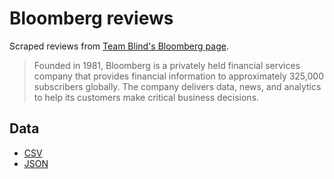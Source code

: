 # Bloomberg reviews

Scraped reviews from [Team Blind's Bloomberg page](https://www.teamblind.com/company/bloomberg/).

> Founded in 1981, Bloomberg is a privately held financial services company that provides financial information to approximately 325,000 subscribers globally. The company delivers data, news, and analytics to help its customers make critical business decisions.

## Data

- [CSV](bloomberg-data.csv)
- [JSON](bloomberg-data.json)
